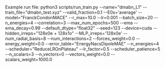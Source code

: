 Example run file: python3 scripts/run_train.py --name="dmabn_L1" --train_file="dmabn_test.xyz" --valid_fraction=0.1 --E0s='average' --model="FranckCondonMACE" --r_max=10.0 --lr=0.001 --batch_size=20 --n_energies=4 --correlation=3 --max_num_epochs=500 --ema --ema_decay=0.99 --default_dtype="float32" --seed=123 --device=cuda --hidden_irreps="128x0e + 128x1o" --MLP_irreps='128x0e' --num_radial_basis=8 --num_interactions=2 --forces_weight=0.0 --energy_weight=0.0 --error_table="EnergyNacsDipoleMAE" --n_energies=4 --scheduler="ReduceLROnPlateau" --lr_factor=0.5 --scheduler_patience=5 --n_scalars=3 --n_vectors=0 --vectors_weight=0.0 --scalars_weight=1000.0
